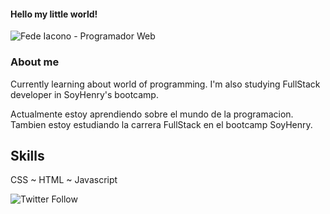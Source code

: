 #### Hello my little world! ####

![Fede Iacono - Programador Web](https://raw.githubusercontent.com/Kikomori1/Kikomori1/master/assets/1.jpg)

### About me

Currently learning about world of programming. I'm also studying FullStack developer in SoyHenry's bootcamp.

Actualmente estoy aprendiendo sobre el mundo de la programacion. Tambien estoy estudiando la carrera FullStack en el bootcamp SoyHenry.

## Skills

CSS   ~  HTML  ~  Javascript

![Twitter Follow](https://img.shields.io/twitter/follow/Fedelbt?style=social)

